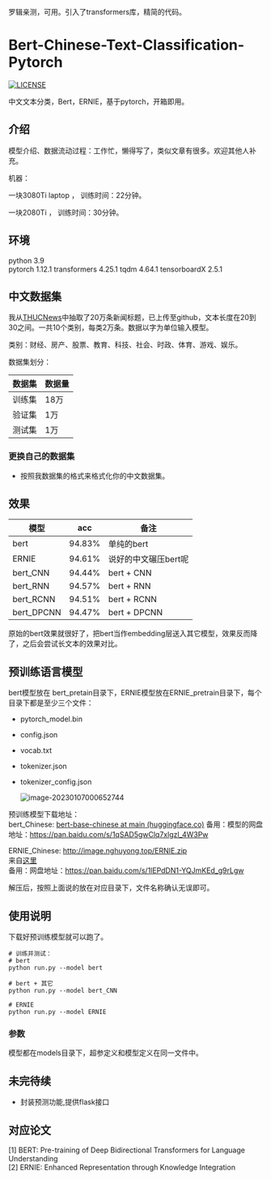 罗辑亲测，可用。引入了transformers库，精简的代码。

# Bert-Chinese-Text-Classification-Pytorch

[![LICENSE](https://img.shields.io/badge/license-Anti%20996-blue.svg)](https://github.com/996icu/996.ICU/blob/master/LICENSE)

中文文本分类，Bert，ERNIE，基于pytorch，开箱即用。

## 介绍
模型介绍、数据流动过程：工作忙，懒得写了，类似文章有很多。欢迎其他人补充。

机器：

一块3080Ti laptop ， 训练时间：22分钟。  

一块2080Ti ， 训练时间：30分钟。  

## 环境
python 3.9  
pytorch 1.12.1 
transformers 4.25.1 
tqdm  4.64.1 
tensorboardX   2.5.1 


## 中文数据集
我从[THUCNews](http://thuctc.thunlp.org/)中抽取了20万条新闻标题，已上传至github，文本长度在20到30之间。一共10个类别，每类2万条。数据以字为单位输入模型。

类别：财经、房产、股票、教育、科技、社会、时政、体育、游戏、娱乐。

数据集划分：

数据集|数据量
--|--
训练集|18万
验证集|1万
测试集|1万


### 更换自己的数据集
 - 按照我数据集的格式来格式化你的中文数据集。  


## 效果

模型|acc|备注
--|--|--
bert|94.83%|单纯的bert
ERNIE|94.61%|说好的中文碾压bert呢  
bert_CNN|94.44%|bert + CNN  
bert_RNN|94.57%|bert + RNN  
bert_RCNN|94.51%|bert + RCNN  
bert_DPCNN|94.47%|bert + DPCNN  

原始的bert效果就很好了，把bert当作embedding层送入其它模型，效果反而降了，之后会尝试长文本的效果对比。

## 预训练语言模型
bert模型放在 bert_pretain目录下，ERNIE模型放在ERNIE_pretrain目录下，每个目录下都是至少三个文件：
 - pytorch_model.bin  

 - config.json  

 - vocab.txt  

 - tokenizer.json

 - tokenizer_config.json

   ![image-20230107000652744](C:\Users\luoji\AppData\Roaming\Typora\typora-user-images\image-20230107000652744.png)

预训练模型下载地址：  
bert_Chinese: [bert-base-chinese at main (huggingface.co)](https://huggingface.co/bert-base-chinese/tree/main) 
备用：模型的网盘地址：https://pan.baidu.com/s/1qSAD5gwClq7xlgzl_4W3Pw

ERNIE_Chinese: http://image.nghuyong.top/ERNIE.zip  
来自[这里](https://github.com/nghuyong/ERNIE-Pytorch)  
备用：网盘地址：https://pan.baidu.com/s/1lEPdDN1-YQJmKEd_g9rLgw  

解压后，按照上面说的放在对应目录下，文件名称确认无误即可。  

## 使用说明
下载好预训练模型就可以跑了。
```
# 训练并测试：
# bert
python run.py --model bert

# bert + 其它
python run.py --model bert_CNN

# ERNIE
python run.py --model ERNIE
```

### 参数
模型都在models目录下，超参定义和模型定义在同一文件中。  

## 未完待续
 - 封装预测功能,提供flask接口


## 对应论文
[1] BERT: Pre-training of Deep Bidirectional Transformers for Language Understanding  
[2] ERNIE: Enhanced Representation through Knowledge Integration  

